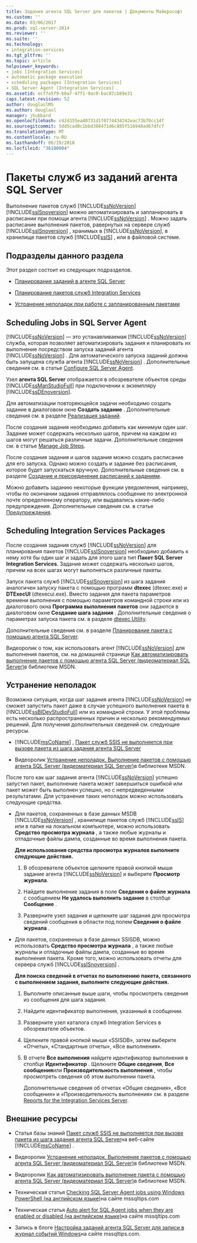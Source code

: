 ```yaml
---
title: Задания агента SQL Server для пакетов | Документы Майкрософт
ms.custom: ''
ms.date: 03/06/2017
ms.prod: sql-server-2014
ms.reviewer: ''
ms.suite: ''
ms.technology:
- integration-services
ms.tgt_pltfrm: ''
ms.topic: article
helpviewer_keywords:
- jobs [Integration Services]
- automatic package execution
- scheduling packages [Integration Services]
- SQL Server Agent [Integration Services]
ms.assetid: ecf7a5f9-b8a7-47f1-9ac0-bac07cb89e31
caps.latest.revision: 52
author: douglaslMS
ms.author: douglasl
manager: jhubbard
ms.openlocfilehash: c42d355ea40731d1f0774434242eac73b70cc14f
ms.sourcegitcommit: 5dd5cad0c1bbd308471d6c885f516948ad67dfcf
ms.translationtype: MT
ms.contentlocale: ru-RU
ms.lasthandoff: 06/19/2018
ms.locfileid: "36180084"
---
```

# <a name="sql-server-agent-jobs-for-packages"></a>Пакеты служб из заданий агента SQL Server
  Выполнение пакетов служб [!INCLUDE[ssNoVersion](../../includes/ssnoversion-md.md)] [!INCLUDE[ssISnoversion](../../includes/ssisnoversion-md.md)] можно автоматизировать и запланировать в расписании при помощи агента [!INCLUDE[ssNoVersion](../../includes/ssnoversion-md.md)] . Можно задать расписание выполнения пакетов, равернутых на сервере служб [!INCLUDE[ssISnoversion](../../includes/ssisnoversion-md.md)] , хранимых в [!INCLUDE[ssNoVersion](../../includes/ssnoversion-md.md)], в хранилище пакетов служб [!INCLUDE[ssIS](../../includes/ssis-md.md)] , или в файловой системе.  
  
## <a name="sections-in-this-topic"></a>Подразделы данного раздела  
 Этот раздел состоит из следующих подразделов.  
  
-   [Планирование заданий в агенте SQL Server](#jobs)  
  
-   [Планирование пакетов служб Integration Services](#packages)  
  
-   [Устранение неполадок при работе с запланированным пакетами](#trouble)  
  
##  <a name="jobs"></a> Scheduling Jobs in SQL Server Agent  
 [!INCLUDE[ssNoVersion](../../includes/ssnoversion-md.md)] — это устанавливаемая [!INCLUDE[ssNoVersion](../../includes/ssnoversion-md.md)] служба, которая позволяет автоматизировать задания и планировать их выполнение посредством запуска заданий агента [!INCLUDE[ssNoVersion](../../includes/ssnoversion-md.md)] . Для автоматического запуска заданий должна быть запущена служба агента [!INCLUDE[ssNoVersion](../../includes/ssnoversion-md.md)] . Дополнительные сведения см. в статье [Configure SQL Server Agent](../../ssms/agent/configure-sql-server-agent.md).  
  
 Узел **агента SQL Server** отображается в обозревателе объектов среды [!INCLUDE[ssManStudioFull](../../includes/ssmanstudiofull-md.md)] при подключении к экземпляру [!INCLUDE[ssDEnoversion](../../includes/ssdenoversion-md.md)].  
  
 Для автоматизации повторяющейся задачи необходимо создать задание в диалоговом окне **Создать задание** . Дополнительные сведения см. в разделе [Реализация заданий](../../ssms/agent/implement-jobs.md).  
  
 После создания задания необходимо добавить как минимум один шаг. Задание может содержать несколько шагов, причем на каждом из шагов могут решаться различные задачи. Дополнительные сведения см. в статье [Manage Job Steps](../../ssms/agent/manage-job-steps.md).  
  
 После создания задания и шагов задания можно создать расписание для его запуска. Однако можно создать и задание без расписания, которое будет запускаться вручную. Дополнительные сведения см. в разделе [Создание и присоединение расписаний к заданиям](../../ssms/agent/create-and-attach-schedules-to-jobs.md).  
  
 Можно добавить заданию некоторые функции уведомления, например, чтобы по окончании задания отправлялось сообщение по электронной почте определенному оператору, или выдавались какие-либо предупреждения. Дополнительные сведения см. в статье [Предупреждения](../../ssms/agent/alerts.md).  
  
##  <a name="packages"></a> Scheduling Integration Services Packages  
 После создания задания служб [!INCLUDE[ssNoVersion](../../includes/ssnoversion-md.md)] для планирования пакетов [!INCLUDE[ssISnoversion](../../includes/ssisnoversion-md.md)] необходимо добавить к нему хотя бы один шаг и задать для этого шага тип **Пакет SQL Server Integration Services**. Задание может содержать несколько шагов, причем на всех шагах могут выполняться различные пакеты.  
  
 Запуск пакета служб [!INCLUDE[ssISnoversion](../../includes/ssisnoversion-md.md)] из шага задания аналогичен запуску пакета с помощью программ **dtexec** (dtexec.exe) и **DTExecUI** (dtexecui.exe). Вместо задания для пакета параметров времени выполнения с помощью параметров командной строки или из диалогового окна **Программа выполнения пакетов** они задаются в диалоговом окне **Создание шага задания** . Дополнительные сведения о параметрах запуска пакета см. в разделе [dtexec Utility](dtexec-utility.md).  
  
 Дополнительные сведения см. в разделе [Планирование пакета с помощью агента SQL Server](../schedule-a-package-by-using-sql-server-agent.md).  
  
 Видеоролик о том, как использовать агент [!INCLUDE[ssNoVersion](../../includes/ssnoversion-md.md)] для выполнения пакетов, см. на домашней странице [Как автоматизировать выполнение пакетов с помощью агента SQL Server (видеоматериал SQL Server)](http://go.microsoft.com/fwlink/?LinkId=141771)в библиотеке MSDN.  
  
##  <a name="trouble"></a> Устранение неполадок  
 Возможна ситуация, когда шаг задания агента [!INCLUDE[ssNoVersion](../../includes/ssnoversion-md.md)] не сможет запустить пакет даже в случае успешного выполнения пакета в [!INCLUDE[ssBIDevStudioFull](../../includes/ssbidevstudiofull-md.md)] или из командной строки. У этой проблемы есть несколько распространенных причин и несколько рекомендуемых решений. Для получения дополнительных сведений см. следующие ресурсы.  
  
-   [!INCLUDE[msCoName](../../includes/msconame-md.md)] , [Пакет служб SSIS не выполняется при вызове пакета из шага задания агента SQL Server](http://support.microsoft.com/kb/918760)  
  
-   Видеоролик [Устранение неполадок. Выполнение пакетов с помощью агента SQL Server (видеоматериал SQL Server)](http://go.microsoft.com/fwlink/?LinkId=141772)в библиотеке MSDN.  
  
 После того как шаг задания агента [!INCLUDE[ssNoVersion](../../includes/ssnoversion-md.md)] успешно запустил пакет, выполнение пакета может завершиться ошибкой или пакет может быть выполнен успешно, но с непредвиденными результатами. Для устранения таких неполадок можно использовать следующие средства.  
  
-   Для пакетов, сохраненных в базе данных MSDB [!INCLUDE[ssNoVersion](../../includes/ssnoversion-md.md)] , хранилище пакетов служб [!INCLUDE[ssIS](../../includes/ssis-md.md)] или в папке на локальном компьютере, можно использовать **Средство просмотра журнала** , а также любые журналы и отладочные файлы дампа, созданные во время выполнения пакета.  
  
     **Для использования средства просмотра журналов выполните следующие действия.**  
  
    1.  В обозревателе объектов щелкните правой кнопкой мыши задание агента [!INCLUDE[ssNoVersion](../../includes/ssnoversion-md.md)] и выберите **Просмотр журнала**.  
  
    2.  Найдите выполнение задания в поле **Сведения о файле журнала** с сообщением **Не удалось выполнить задание** в столбце **Сообщение** .  
  
    3.  Разверните узел задания и щелкните шаг задания для просмотра сведений сообщения в области под полем **Сведения о файле журнала** .  
  
-   Для пакетов, сохраненных в базе данных SSISDB, можно использовать **Средство просмотра журнала** , а также любые журналы и отладочные файлы дампа, созданные во время выполнения пакета. Кроме того, можно использовать отчеты для сервера служб [!INCLUDE[ssISnoversion](../../includes/ssisnoversion-md.md)] .  
  
     **Для поиска сведений в отчетах по выполнению пакета, связанного с выполнением задания, выполните следующие действия.**  
  
    1.  Выполните описанные выше шаги, чтобы просмотреть сведения из сообщения для шага задания.  
  
    2.  Найдите идентификатор выполнения, указанный в сообщении.  
  
    3.  Разверните узел каталога служб Integration Services в обозревателе объектов.  
  
    4.  Щелкните правой кнопкой мыши «SSISDB», затем выберите «Отчеты», «Стандартные отчеты», «Все выполнения».  
  
    5.  В отчете **Все выполнения** найдите идентификатор выполнения в столбце **Идентификатор** . Щелкните **Общие сведения**, **Все сообщения**или **Производительность выполнения** , чтобы просмотреть сведения об этом выполнении пакета.  
  
         Дополнительные сведения об отчетах «Общие сведения», «Все сообщения» и «Производительность выполнения» см. в разделе [Reports for the Integration Services Server](../reports-for-the-integration-services-server.md).  
  
## <a name="external-resources"></a>Внешние ресурсы  
  
-   Статья базы знаний [Пакет служб SSIS не выполняется при вызове пакета из шага задания агента SQL Server](http://support.microsoft.com/kb/918760)на веб-сайте [!INCLUDE[msCoName](../../includes/msconame-md.md)] .  
  
-   Видеоролик [Устранение неполадок. Выполнение пакетов с помощью агента SQL Server (видеоматериал SQL Server)](http://go.microsoft.com/fwlink/?LinkId=141772)в библиотеке MSDN.  
  
-   Видеоролик [Как автоматизировать выполнение пакета с помощью агента SQL Server (видеоматериал SQL Server)](http://go.microsoft.com/fwlink/?LinkId=141771)в библиотеке MSDN.  
  
-   Техническая статья [Checking SQL Server Agent jobs using Windows PowerShell (на английском языке)](http://go.microsoft.com/fwlink/?LinkId=165675)на сайте mssqltips.com  
  
-   Техническая статья [Auto alert for SQL Agent jobs when they are enabled or disabled (на английском языке)](http://go.microsoft.com/fwlink/?LinkId=165676)на сайте mssqltips.com  
  
-   Запись в блоге [Настройка заданий агента SQL Server для записи в журнал событий Windows](http://go.microsoft.com/fwlink/?LinkId=220745)на сайте mssqltips.com.  
  
  